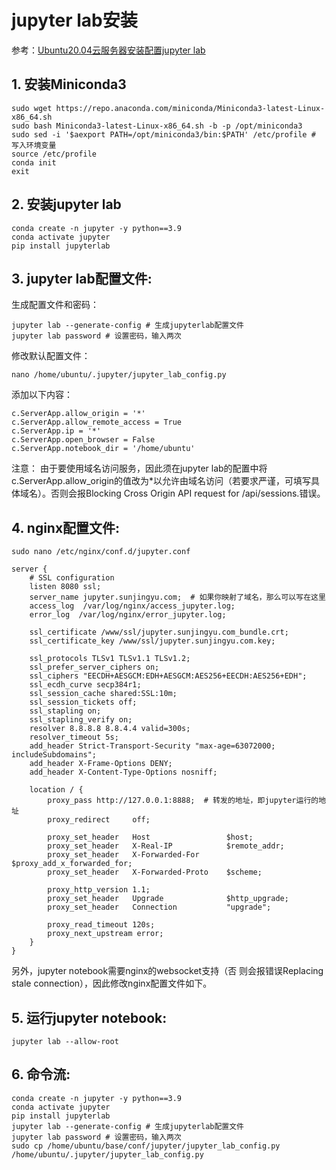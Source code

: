 # jupyter lab安装
参考：[Ubuntu20.04云服务器安装配置jupyter lab](https://blog.csdn.net/qq_15143201/article/details/126670116)

## 1. 安装Miniconda3
```shell
sudo wget https://repo.anaconda.com/miniconda/Miniconda3-latest-Linux-x86_64.sh
sudo bash Miniconda3-latest-Linux-x86_64.sh -b -p /opt/miniconda3
sudo sed -i '$aexport PATH=/opt/miniconda3/bin:$PATH' /etc/profile # 写入环境变量
source /etc/profile
conda init
exit
```

## 2. 安装jupyter lab
```shell
conda create -n jupyter -y python==3.9
conda activate jupyter
pip install jupyterlab
```

## 3. jupyter lab配置文件:

生成配置文件和密码：
```shell
jupyter lab --generate-config # 生成jupyterlab配置文件
jupyter lab password # 设置密码，输入两次
```

修改默认配置文件：
```shell
nano /home/ubuntu/.jupyter/jupyter_lab_config.py
```
添加以下内容：
```
c.ServerApp.allow_origin = '*'
c.ServerApp.allow_remote_access = True
c.ServerApp.ip = '*'
c.ServerApp.open_browser = False
c.ServerApp.notebook_dir = '/home/ubuntu'
```
注意：  由于要使用域名访问服务，因此须在jupyter lab的配置中将c.ServerApp.allow_origin的值改为*以允许由域名访问（若要求严谨，可填写具体域名）。否则会报Blocking Cross Origin API request for /api/sessions.错误。

## 4. nginx配置文件:
```shell
sudo nano /etc/nginx/conf.d/jupyter.conf
```
```nginx
server {
    # SSL configuration
    listen 8080 ssl;
    server_name jupyter.sunjingyu.com;  # 如果你映射了域名，那么可以写在这里
    access_log  /var/log/nginx/access_jupyter.log;
    error_log  /var/log/nginx/error_jupyter.log;

    ssl_certificate /www/ssl/jupyter.sunjingyu.com_bundle.crt;
    ssl_certificate_key /www/ssl/jupyter.sunjingyu.com.key;

    ssl_protocols TLSv1 TLSv1.1 TLSv1.2;
    ssl_prefer_server_ciphers on;
    ssl_ciphers "EECDH+AESGCM:EDH+AESGCM:AES256+EECDH:AES256+EDH";
    ssl_ecdh_curve secp384r1;
    ssl_session_cache shared:SSL:10m;
    ssl_session_tickets off;
    ssl_stapling on;
    ssl_stapling_verify on;
    resolver 8.8.8.8 8.8.4.4 valid=300s;
    resolver_timeout 5s;
    add_header Strict-Transport-Security "max-age=63072000; includeSubdomains";
    add_header X-Frame-Options DENY;
    add_header X-Content-Type-Options nosniff;

    location / {
        proxy_pass http://127.0.0.1:8888;  # 转发的地址，即jupyter运行的地址
        proxy_redirect     off;

        proxy_set_header   Host                 $host;
        proxy_set_header   X-Real-IP            $remote_addr;
        proxy_set_header   X-Forwarded-For      $proxy_add_x_forwarded_for;
        proxy_set_header   X-Forwarded-Proto    $scheme;

        proxy_http_version 1.1;
        proxy_set_header   Upgrade              $http_upgrade;
        proxy_set_header   Connection           "upgrade";

        proxy_read_timeout 120s;
        proxy_next_upstream error;
    }
}
```

另外，jupyter notebook需要nginx的websocket支持（否
则会报错误Replacing stale connection），因此修改nginx配置文件如下。

## 5. 运行jupyter notebook:
```shell
jupyter lab --allow-root
```

## 6. 命令流:
```shell
conda create -n jupyter -y python==3.9
conda activate jupyter
pip install jupyterlab
jupyter lab --generate-config # 生成jupyterlab配置文件
jupyter lab password # 设置密码，输入两次
sudo cp /home/ubuntu/base/conf/jupyter/jupyter_lab_config.py /home/ubuntu/.jupyter/jupyter_lab_config.py
```
